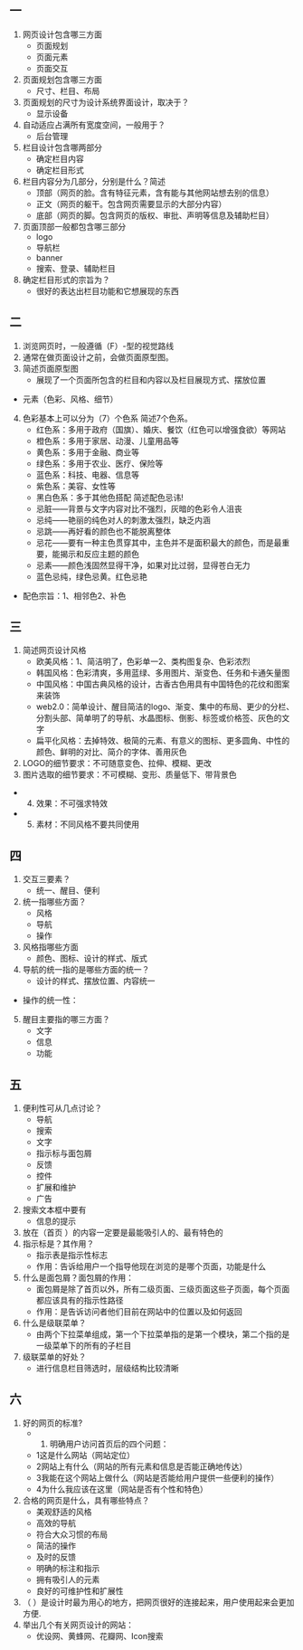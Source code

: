 ## 一
1. 网页设计包含哪三方面
    - 页面规划
    - 页面元素
    - 页面交互
2. 页面规划包含哪三方面
    - 尺寸、栏目、布局
3. 页面规划的尺寸为设计系统界面设计，取决于？
    - 显示设备
4. 自动适应占满所有宽度空间，一般用于？
    - 后台管理
5. 栏目设计包含哪两部分
    - 确定栏目内容
    - 确定栏目形式
6. 栏目内容分为几部分，分别是什么？简述
    - 顶部（网页的脸。含有特征元素，含有能与其他网站想去别的信息）
    - 正文（网页的躯干。包含网页需要显示的大部分内容）
    - 底部（网页的脚。包含网页的版权、审批、声明等信息及辅助栏目）
7. 页面顶部一般都包含哪三部分
    - logo
    - 导航栏
    - banner
    - 搜索、登录、辅助栏目
8. 确定栏目形式的宗旨为？
    - 很好的表达出栏目功能和它想展现的东西
## 二
1. 浏览网页时，一般遵循（F）-型的视觉路线
2. 通常在做页面设计之前，会做页面原型图。
3. 简述页面原型图
    - 展现了一个页面所包含的栏目和内容以及栏目展现方式、摆放位置
- 元素（色彩、风格、细节）
4. 色彩基本上可以分为（7）个色系
简述7个色系。
    - 红色系：多用于政府（国旗）、婚庆、餐饮（红色可以增强食欲）等网站
    - 橙色系：多用于家居、动漫、儿童用品等
    - 黄色系：多用于金融、商业等
    - 绿色系：多用于农业、医疗、保险等
    - 蓝色系：科技、电器、信息等
    - 紫色系：美容、女性等
    - 黑白色系：多于其他色搭配
简述配色忌讳!
    - 忌脏——背景与文字内容对比不强烈，灰暗的色彩令人沮丧
    - 忌纯——艳丽的纯色对人的刺激太强烈，缺乏内涵
    - 忌跳——再好看的颜色也不能脱离整体
    - 忌花——要有一种主色贯穿其中，主色并不是面积最大的颜色，而是最重要，能揭示和反应主题的颜色
    - 忌素——颜色浅固然显得干净，如果对比过弱，显得苍白无力
    - 蓝色忌纯，绿色忌黄。红色忌艳
- 配色宗旨：1、相邻色2、补色
## 三
1. 简述网页设计风格
    - 欧美风格：1、简洁明了，色彩单一2、类构图复杂、色彩浓烈
    - 韩国风格：色彩清爽，多用蓝绿、多用图片、渐变色、任务和卡通矢量图
    - 中国风格：中国古典风格的设计，古香古色用具有中国特色的花纹和图案来装饰
    - web2.0：简单设计、醒目简洁的logo、渐变、集中的布局、更少的分栏、分割头部、简单明了的导航、水晶图标、倒影、标签或价格签、灰色的文字
    - 扁平化风格：去掉特效、极简的元素、有意义的图标、更多圆角、中性的颜色、鲜明的对比、简介的字体、善用灰色
2. LOGO的细节要求：不可随意变色、拉伸、模糊、更改
3. 图片选取的细节要求：不可模糊、变形、质量低下、带背景色
- 4. 效果：不可强求特效
- 5. 素材：不同风格不要共同使用
## 四
1. 交互三要素？
    - 统一、醒目、便利
2. 统一指哪些方面？
    - 风格
    - 导航
    - 操作
3. 风格指哪些方面
    - 颜色、图标、设计的样式、版式
4. 导航的统一指的是哪些方面的统一？
    - 设计的样式、摆放位置、内容统一
- 操作的统一性：
5. 醒目主要指的哪三方面？
    - 文字
    - 信息
    - 功能
## 五
1. 便利性可从几点讨论？
    - 导航
    - 搜索
    - 文字
    - 指示标与面包屑
    - 反馈
    - 控件
    - 扩展和维护
    - 广告
2. 搜索文本框中要有
    - 信息的提示
3. 放在（首页 ）的内容一定要是最能吸引人的、最有特色的
4. 指示标是？其作用？
    - 指示表是指示性标志
    - 作用：告诉给用户一个指导他现在浏览的是哪个页面，功能是什么
5. 什么是面包屑？面包屑的作用：
    - 面包屑是除了首页以外，所有二级页面、三级页面这些子页面，每个页面都应该具有的指示性路径
    - 作用：是告诉访问者他们目前在网站中的位置以及如何返回
6. 什么是级联菜单？
    - 由两个下拉菜单组成，第一个下拉菜单指的是第一个模块，第二个指的是一级菜单下的所有的子栏目
7. 级联菜单的好处？
    - 进行信息栏目筛选时，层级结构比较清晰
## 六
1. 好的网页的标准?
    * 1. 明确用户访问首页后的四个问题：
    - 1这是什么网站（网站定位）
    - 2网站上有什么（网站的所有元素和信息是否能正确地传达）
    - 3我能在这个网站上做什么（网站是否能给用户提供一些便利的操作）
    - 4为什么我应该在这里（网站是否有个性和特色）
2. 合格的网页是什么，具有哪些特点？
    - 美观舒适的风格
    - 高效的导航
    - 符合大众习惯的布局
    - 简洁的操作
    - 及时的反馈
    - 明确的标注和指示
    - 拥有吸引人的元素
    - 良好的可维护性和扩展性
3. （ ）是设计时最为用心的地方，把网页很好的连接起来，用户使用起来会更加方便.
4. 举出几个有关网页设计的网站：
    - 优设网、黄蜂网、花瓣网、Icon搜索
